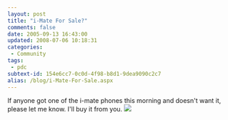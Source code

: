 ```yaml
---
layout: post
title: "i-Mate For Sale?"
comments: false
date: 2005-09-13 16:43:00
updated: 2008-07-06 10:18:31
categories:
 - Community
tags:
 - pdc
subtext-id: 154e6cc7-0c0d-4f98-b8d1-9dea9090c2c7
alias: /blog/i-Mate-For-Sale.aspx
---
```



If anyone got one of the i-mate phones this morning and doesn't want it, please let me know. I'll buy it from you. ![](/Files/smile1.gif)
